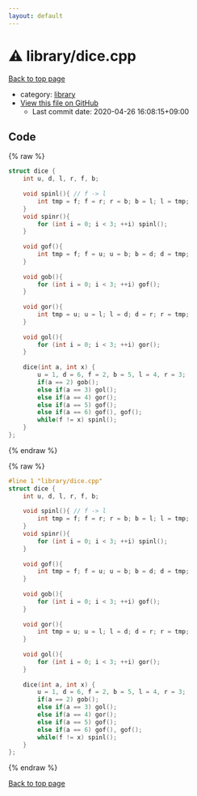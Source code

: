 ```yaml
---
layout: default
---
```


<!-- mathjax config similar to math.stackexchange -->
<script type="text/javascript" async
  src="https://cdnjs.cloudflare.com/ajax/libs/mathjax/2.7.5/MathJax.js?config=TeX-MML-AM_CHTML">
</script>
<script type="text/x-mathjax-config">
  MathJax.Hub.Config({
    TeX: { equationNumbers: { autoNumber: "AMS" }},
    tex2jax: {
      inlineMath: [ ['$','$'] ],
      processEscapes: true
    },
    "HTML-CSS": { matchFontHeight: false },
    displayAlign: "left",
    displayIndent: "2em"
  });
</script>

<script type="text/javascript" src="https://cdnjs.cloudflare.com/ajax/libs/jquery/3.4.1/jquery.min.js"></script>
<script src="https://cdn.jsdelivr.net/npm/jquery-balloon-js@1.1.2/jquery.balloon.min.js" integrity="sha256-ZEYs9VrgAeNuPvs15E39OsyOJaIkXEEt10fzxJ20+2I=" crossorigin="anonymous"></script>
<script type="text/javascript" src="../../assets/js/copy-button.js"></script>
<link rel="stylesheet" href="../../assets/css/copy-button.css" />


# :warning: library/dice.cpp

<a href="../../index.html">Back to top page</a>

* category: <a href="../../index.html#d521f765a49c72507257a2620612ee96">library</a>
* <a href="{{ site.github.repository_url }}/blob/master/library/dice.cpp">View this file on GitHub</a>
    - Last commit date: 2020-04-26 16:08:15+09:00




## Code

<a id="unbundled"></a>
{% raw %}
```cpp
struct dice {
    int u, d, l, r, f, b;
 
    void spinl(){ // f -> l
        int tmp = f; f = r; r = b; b = l; l = tmp;
    }
    void spinr(){
        for (int i = 0; i < 3; ++i) spinl();
    }
 
    void gof(){
        int tmp = f; f = u; u = b; b = d; d = tmp;
    }
 
    void gob(){
        for (int i = 0; i < 3; ++i) gof();
    }
 
    void gor(){
        int tmp = u; u = l; l = d; d = r; r = tmp;
    }
 
    void gol(){
        for (int i = 0; i < 3; ++i) gor();
    }
 
    dice(int a, int x) {
        u = 1, d = 6, f = 2, b = 5, l = 4, r = 3;
        if(a == 2) gob();
        else if(a == 3) gol();
        else if(a == 4) gor();
        else if(a == 5) gof();
        else if(a == 6) gof(), gof();
        while(f != x) spinl();
    }
};
```
{% endraw %}

<a id="bundled"></a>
{% raw %}
```cpp
#line 1 "library/dice.cpp"
struct dice {
    int u, d, l, r, f, b;
 
    void spinl(){ // f -> l
        int tmp = f; f = r; r = b; b = l; l = tmp;
    }
    void spinr(){
        for (int i = 0; i < 3; ++i) spinl();
    }
 
    void gof(){
        int tmp = f; f = u; u = b; b = d; d = tmp;
    }
 
    void gob(){
        for (int i = 0; i < 3; ++i) gof();
    }
 
    void gor(){
        int tmp = u; u = l; l = d; d = r; r = tmp;
    }
 
    void gol(){
        for (int i = 0; i < 3; ++i) gor();
    }
 
    dice(int a, int x) {
        u = 1, d = 6, f = 2, b = 5, l = 4, r = 3;
        if(a == 2) gob();
        else if(a == 3) gol();
        else if(a == 4) gor();
        else if(a == 5) gof();
        else if(a == 6) gof(), gof();
        while(f != x) spinl();
    }
};

```
{% endraw %}

<a href="../../index.html">Back to top page</a>

